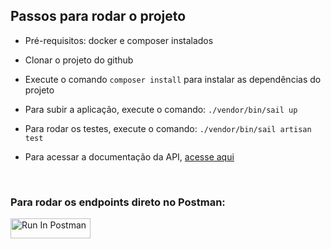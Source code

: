 ## Passos para rodar o projeto

- Pré-requisitos: docker e composer instalados
- Clonar o projeto do github
- Execute o comando `composer install` para instalar as dependências do projeto
- Para subir a aplicação, execute o comando: `./vendor/bin/sail up`
- Para rodar os testes, execute o comando: `./vendor/bin/sail artisan test`

- Para acessar a documentação da API, [acesse aqui](https://app.swaggerhub.com/apis/Wasleny/DesafioAdoorei/1.0.0)

&nbsp;
&nbsp;

### Para rodar os endpoints direto no Postman:

[<img src="https://run.pstmn.io/button.svg" alt="Run In Postman" style="width: 128px; height: 32px;">](https://app.getpostman.com/run-collection/18823004-76882bbe-59d7-4a3f-9a67-4c76c298f1ba?action=collection%2Ffork&source=rip_markdown&collection-url=entityId%3D18823004-76882bbe-59d7-4a3f-9a67-4c76c298f1ba%26entityType%3Dcollection%26workspaceId%3D8d574e78-9d12-4e29-b273-d6b0a2fe1581)
